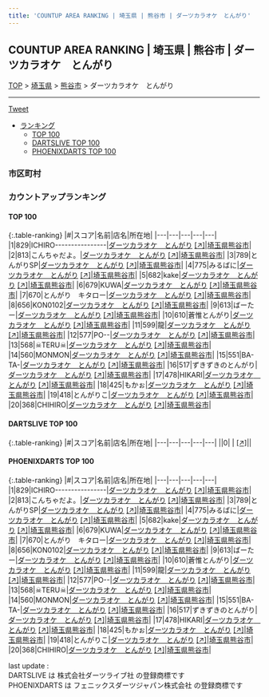 ```yaml
---
title: 'COUNTUP AREA RANKING | 埼玉県 | 熊谷市 | ダーツカラオケ　とんがり'
---
```

## COUNTUP AREA RANKING | 埼玉県 | 熊谷市 | ダーツカラオケ　とんがり

[TOP](/darts/rank/) > [埼玉県](/darts/rank/埼玉県/) > [熊谷市](/darts/rank/埼玉県/熊谷市/) > ダーツカラオケ　とんがり

___

<a href="https://twitter.com/share?ref_src=twsrc%5Etfw" data-text="COUNTUP AREA RANKING | 埼玉県熊谷市ダーツカラオケ　とんがり" class="twitter-share-button" data-hashtags="DARTSLIVE,PHOENIXDARTS,darts,ダーツ" data-show-count="false">Tweet</a>

* [ランキング](#カウントアップランキング)
    * [TOP 100](#top-100)
    * [DARTSLIVE TOP 100](#dartslive-top-100)
    * [PHOENIXDARTS TOP 100](#phoenixdarts-top-100)

### 市区町村

<ul>

</ul>

### カウントアップランキング

#### TOP 100



{:.table-ranking}
|#|スコア|名前|店名|所在地|
|---|---|---|---|---|
|1|829|<span class="rank-name-pd">ICHIRO----------------</span>|<a href="/darts/rank/shops/74517.html">ダーツカラオケ　とんがり</a> <a href="https://vs.phoenixdarts.com/jp/shop/shopDetailInfo/s_74517?s_seq=74517">[↗]</a>|<a href="/darts/rank/埼玉県/熊谷市">埼玉県熊谷市</a>|
|2|813|<span class="rank-name-pd">こんちゃだよ。</span>|<a href="/darts/rank/shops/74517.html">ダーツカラオケ　とんがり</a> <a href="https://vs.phoenixdarts.com/jp/shop/shopDetailInfo/s_74517?s_seq=74517">[↗]</a>|<a href="/darts/rank/埼玉県/熊谷市">埼玉県熊谷市</a>|
|3|789|<span class="rank-name-pd">とんがりSP</span>|<a href="/darts/rank/shops/74517.html">ダーツカラオケ　とんがり</a> <a href="https://vs.phoenixdarts.com/jp/shop/shopDetailInfo/s_74517?s_seq=74517">[↗]</a>|<a href="/darts/rank/埼玉県/熊谷市">埼玉県熊谷市</a>|
|4|775|<span class="rank-name-pd">みるばに</span>|<a href="/darts/rank/shops/74517.html">ダーツカラオケ　とんがり</a> <a href="https://vs.phoenixdarts.com/jp/shop/shopDetailInfo/s_74517?s_seq=74517">[↗]</a>|<a href="/darts/rank/埼玉県/熊谷市">埼玉県熊谷市</a>|
|5|682|<span class="rank-name-pd">kake</span>|<a href="/darts/rank/shops/74517.html">ダーツカラオケ　とんがり</a> <a href="https://vs.phoenixdarts.com/jp/shop/shopDetailInfo/s_74517?s_seq=74517">[↗]</a>|<a href="/darts/rank/埼玉県/熊谷市">埼玉県熊谷市</a>|
|6|679|<span class="rank-name-pd">KUWA</span>|<a href="/darts/rank/shops/74517.html">ダーツカラオケ　とんがり</a> <a href="https://vs.phoenixdarts.com/jp/shop/shopDetailInfo/s_74517?s_seq=74517">[↗]</a>|<a href="/darts/rank/埼玉県/熊谷市">埼玉県熊谷市</a>|
|7|670|<span class="rank-name-pd">とんがり　キタロー</span>|<a href="/darts/rank/shops/74517.html">ダーツカラオケ　とんがり</a> <a href="https://vs.phoenixdarts.com/jp/shop/shopDetailInfo/s_74517?s_seq=74517">[↗]</a>|<a href="/darts/rank/埼玉県/熊谷市">埼玉県熊谷市</a>|
|8|656|<span class="rank-name-pd">KON0102</span>|<a href="/darts/rank/shops/74517.html">ダーツカラオケ　とんがり</a> <a href="https://vs.phoenixdarts.com/jp/shop/shopDetailInfo/s_74517?s_seq=74517">[↗]</a>|<a href="/darts/rank/埼玉県/熊谷市">埼玉県熊谷市</a>|
|9|613|<span class="rank-name-pd">ばーたー</span>|<a href="/darts/rank/shops/74517.html">ダーツカラオケ　とんがり</a> <a href="https://vs.phoenixdarts.com/jp/shop/shopDetailInfo/s_74517?s_seq=74517">[↗]</a>|<a href="/darts/rank/埼玉県/熊谷市">埼玉県熊谷市</a>|
|10|610|<span class="rank-name-pd">蒼惟とんがり</span>|<a href="/darts/rank/shops/74517.html">ダーツカラオケ　とんがり</a> <a href="https://vs.phoenixdarts.com/jp/shop/shopDetailInfo/s_74517?s_seq=74517">[↗]</a>|<a href="/darts/rank/埼玉県/熊谷市">埼玉県熊谷市</a>|
|11|599|<span class="rank-name-pd">龍</span>|<a href="/darts/rank/shops/74517.html">ダーツカラオケ　とんがり</a> <a href="https://vs.phoenixdarts.com/jp/shop/shopDetailInfo/s_74517?s_seq=74517">[↗]</a>|<a href="/darts/rank/埼玉県/熊谷市">埼玉県熊谷市</a>|
|12|577|<span class="rank-name-pd">PO--</span>|<a href="/darts/rank/shops/74517.html">ダーツカラオケ　とんがり</a> <a href="https://vs.phoenixdarts.com/jp/shop/shopDetailInfo/s_74517?s_seq=74517">[↗]</a>|<a href="/darts/rank/埼玉県/熊谷市">埼玉県熊谷市</a>|
|13|568|<span class="rank-name-pd">☠TERU☠</span>|<a href="/darts/rank/shops/74517.html">ダーツカラオケ　とんがり</a> <a href="https://vs.phoenixdarts.com/jp/shop/shopDetailInfo/s_74517?s_seq=74517">[↗]</a>|<a href="/darts/rank/埼玉県/熊谷市">埼玉県熊谷市</a>|
|14|560|<span class="rank-name-pd">MONMON</span>|<a href="/darts/rank/shops/74517.html">ダーツカラオケ　とんがり</a> <a href="https://vs.phoenixdarts.com/jp/shop/shopDetailInfo/s_74517?s_seq=74517">[↗]</a>|<a href="/darts/rank/埼玉県/熊谷市">埼玉県熊谷市</a>|
|15|551|<span class="rank-name-pd">BA-TA-</span>|<a href="/darts/rank/shops/74517.html">ダーツカラオケ　とんがり</a> <a href="https://vs.phoenixdarts.com/jp/shop/shopDetailInfo/s_74517?s_seq=74517">[↗]</a>|<a href="/darts/rank/埼玉県/熊谷市">埼玉県熊谷市</a>|
|16|517|<span class="rank-name-pd">ずきずきのとんがり</span>|<a href="/darts/rank/shops/74517.html">ダーツカラオケ　とんがり</a> <a href="https://vs.phoenixdarts.com/jp/shop/shopDetailInfo/s_74517?s_seq=74517">[↗]</a>|<a href="/darts/rank/埼玉県/熊谷市">埼玉県熊谷市</a>|
|17|478|<span class="rank-name-pd">HIKARI</span>|<a href="/darts/rank/shops/74517.html">ダーツカラオケ　とんがり</a> <a href="https://vs.phoenixdarts.com/jp/shop/shopDetailInfo/s_74517?s_seq=74517">[↗]</a>|<a href="/darts/rank/埼玉県/熊谷市">埼玉県熊谷市</a>|
|18|425|<span class="rank-name-pd">もかぉ</span>|<a href="/darts/rank/shops/74517.html">ダーツカラオケ　とんがり</a> <a href="https://vs.phoenixdarts.com/jp/shop/shopDetailInfo/s_74517?s_seq=74517">[↗]</a>|<a href="/darts/rank/埼玉県/熊谷市">埼玉県熊谷市</a>|
|19|418|<span class="rank-name-pd">とんがりこ</span>|<a href="/darts/rank/shops/74517.html">ダーツカラオケ　とんがり</a> <a href="https://vs.phoenixdarts.com/jp/shop/shopDetailInfo/s_74517?s_seq=74517">[↗]</a>|<a href="/darts/rank/埼玉県/熊谷市">埼玉県熊谷市</a>|
|20|368|<span class="rank-name-pd">CHIHIRO</span>|<a href="/darts/rank/shops/74517.html">ダーツカラオケ　とんがり</a> <a href="https://vs.phoenixdarts.com/jp/shop/shopDetailInfo/s_74517?s_seq=74517">[↗]</a>|<a href="/darts/rank/埼玉県/熊谷市">埼玉県熊谷市</a>|


#### DARTSLIVE TOP 100



{:.table-ranking}
|#|スコア|名前|店名|所在地|
|---|---|---|---|---|
||0|<span class="rank-name-dl"> </span>|<a href="/darts/rank/shops/.html"></a> <a href="">[↗]</a>|<a href="/darts/rank//"></a>|


#### PHOENIXDARTS TOP 100



{:.table-ranking}
|#|スコア|名前|店名|所在地|
|---|---|---|---|---|
|1|829|<span class="rank-name-pd">ICHIRO----------------</span>|<a href="/darts/rank/shops/74517.html">ダーツカラオケ　とんがり</a> <a href="https://vs.phoenixdarts.com/jp/shop/shopDetailInfo/s_74517?s_seq=74517">[↗]</a>|<a href="/darts/rank/埼玉県/熊谷市">埼玉県熊谷市</a>|
|2|813|<span class="rank-name-pd">こんちゃだよ。</span>|<a href="/darts/rank/shops/74517.html">ダーツカラオケ　とんがり</a> <a href="https://vs.phoenixdarts.com/jp/shop/shopDetailInfo/s_74517?s_seq=74517">[↗]</a>|<a href="/darts/rank/埼玉県/熊谷市">埼玉県熊谷市</a>|
|3|789|<span class="rank-name-pd">とんがりSP</span>|<a href="/darts/rank/shops/74517.html">ダーツカラオケ　とんがり</a> <a href="https://vs.phoenixdarts.com/jp/shop/shopDetailInfo/s_74517?s_seq=74517">[↗]</a>|<a href="/darts/rank/埼玉県/熊谷市">埼玉県熊谷市</a>|
|4|775|<span class="rank-name-pd">みるばに</span>|<a href="/darts/rank/shops/74517.html">ダーツカラオケ　とんがり</a> <a href="https://vs.phoenixdarts.com/jp/shop/shopDetailInfo/s_74517?s_seq=74517">[↗]</a>|<a href="/darts/rank/埼玉県/熊谷市">埼玉県熊谷市</a>|
|5|682|<span class="rank-name-pd">kake</span>|<a href="/darts/rank/shops/74517.html">ダーツカラオケ　とんがり</a> <a href="https://vs.phoenixdarts.com/jp/shop/shopDetailInfo/s_74517?s_seq=74517">[↗]</a>|<a href="/darts/rank/埼玉県/熊谷市">埼玉県熊谷市</a>|
|6|679|<span class="rank-name-pd">KUWA</span>|<a href="/darts/rank/shops/74517.html">ダーツカラオケ　とんがり</a> <a href="https://vs.phoenixdarts.com/jp/shop/shopDetailInfo/s_74517?s_seq=74517">[↗]</a>|<a href="/darts/rank/埼玉県/熊谷市">埼玉県熊谷市</a>|
|7|670|<span class="rank-name-pd">とんがり　キタロー</span>|<a href="/darts/rank/shops/74517.html">ダーツカラオケ　とんがり</a> <a href="https://vs.phoenixdarts.com/jp/shop/shopDetailInfo/s_74517?s_seq=74517">[↗]</a>|<a href="/darts/rank/埼玉県/熊谷市">埼玉県熊谷市</a>|
|8|656|<span class="rank-name-pd">KON0102</span>|<a href="/darts/rank/shops/74517.html">ダーツカラオケ　とんがり</a> <a href="https://vs.phoenixdarts.com/jp/shop/shopDetailInfo/s_74517?s_seq=74517">[↗]</a>|<a href="/darts/rank/埼玉県/熊谷市">埼玉県熊谷市</a>|
|9|613|<span class="rank-name-pd">ばーたー</span>|<a href="/darts/rank/shops/74517.html">ダーツカラオケ　とんがり</a> <a href="https://vs.phoenixdarts.com/jp/shop/shopDetailInfo/s_74517?s_seq=74517">[↗]</a>|<a href="/darts/rank/埼玉県/熊谷市">埼玉県熊谷市</a>|
|10|610|<span class="rank-name-pd">蒼惟とんがり</span>|<a href="/darts/rank/shops/74517.html">ダーツカラオケ　とんがり</a> <a href="https://vs.phoenixdarts.com/jp/shop/shopDetailInfo/s_74517?s_seq=74517">[↗]</a>|<a href="/darts/rank/埼玉県/熊谷市">埼玉県熊谷市</a>|
|11|599|<span class="rank-name-pd">龍</span>|<a href="/darts/rank/shops/74517.html">ダーツカラオケ　とんがり</a> <a href="https://vs.phoenixdarts.com/jp/shop/shopDetailInfo/s_74517?s_seq=74517">[↗]</a>|<a href="/darts/rank/埼玉県/熊谷市">埼玉県熊谷市</a>|
|12|577|<span class="rank-name-pd">PO--</span>|<a href="/darts/rank/shops/74517.html">ダーツカラオケ　とんがり</a> <a href="https://vs.phoenixdarts.com/jp/shop/shopDetailInfo/s_74517?s_seq=74517">[↗]</a>|<a href="/darts/rank/埼玉県/熊谷市">埼玉県熊谷市</a>|
|13|568|<span class="rank-name-pd">☠TERU☠</span>|<a href="/darts/rank/shops/74517.html">ダーツカラオケ　とんがり</a> <a href="https://vs.phoenixdarts.com/jp/shop/shopDetailInfo/s_74517?s_seq=74517">[↗]</a>|<a href="/darts/rank/埼玉県/熊谷市">埼玉県熊谷市</a>|
|14|560|<span class="rank-name-pd">MONMON</span>|<a href="/darts/rank/shops/74517.html">ダーツカラオケ　とんがり</a> <a href="https://vs.phoenixdarts.com/jp/shop/shopDetailInfo/s_74517?s_seq=74517">[↗]</a>|<a href="/darts/rank/埼玉県/熊谷市">埼玉県熊谷市</a>|
|15|551|<span class="rank-name-pd">BA-TA-</span>|<a href="/darts/rank/shops/74517.html">ダーツカラオケ　とんがり</a> <a href="https://vs.phoenixdarts.com/jp/shop/shopDetailInfo/s_74517?s_seq=74517">[↗]</a>|<a href="/darts/rank/埼玉県/熊谷市">埼玉県熊谷市</a>|
|16|517|<span class="rank-name-pd">ずきずきのとんがり</span>|<a href="/darts/rank/shops/74517.html">ダーツカラオケ　とんがり</a> <a href="https://vs.phoenixdarts.com/jp/shop/shopDetailInfo/s_74517?s_seq=74517">[↗]</a>|<a href="/darts/rank/埼玉県/熊谷市">埼玉県熊谷市</a>|
|17|478|<span class="rank-name-pd">HIKARI</span>|<a href="/darts/rank/shops/74517.html">ダーツカラオケ　とんがり</a> <a href="https://vs.phoenixdarts.com/jp/shop/shopDetailInfo/s_74517?s_seq=74517">[↗]</a>|<a href="/darts/rank/埼玉県/熊谷市">埼玉県熊谷市</a>|
|18|425|<span class="rank-name-pd">もかぉ</span>|<a href="/darts/rank/shops/74517.html">ダーツカラオケ　とんがり</a> <a href="https://vs.phoenixdarts.com/jp/shop/shopDetailInfo/s_74517?s_seq=74517">[↗]</a>|<a href="/darts/rank/埼玉県/熊谷市">埼玉県熊谷市</a>|
|19|418|<span class="rank-name-pd">とんがりこ</span>|<a href="/darts/rank/shops/74517.html">ダーツカラオケ　とんがり</a> <a href="https://vs.phoenixdarts.com/jp/shop/shopDetailInfo/s_74517?s_seq=74517">[↗]</a>|<a href="/darts/rank/埼玉県/熊谷市">埼玉県熊谷市</a>|
|20|368|<span class="rank-name-pd">CHIHIRO</span>|<a href="/darts/rank/shops/74517.html">ダーツカラオケ　とんがり</a> <a href="https://vs.phoenixdarts.com/jp/shop/shopDetailInfo/s_74517?s_seq=74517">[↗]</a>|<a href="/darts/rank/埼玉県/熊谷市">埼玉県熊谷市</a>|


<div class="footer border-top border-gray-light mt-5 pt-3 text-right text-gray">
    last update : <span style="font-weight: italic" id="foot_last_modified"></span><br />
    DARTSLIVE は 株式会社ダーツライブ社 の登録商標です<br />
    PHOENIXDARTS は フェニックスダーツジャパン株式会社 の登録商標です<br />
</div>

<script src="https://cdnjs.cloudflare.com/ajax/libs/jquery.tablesorter/2.31.3/js/jquery.tablesorter.min.js" integrity="sha512-qzgd5cYSZcosqpzpn7zF2ZId8f/8CHmFKZ8j7mU4OUXTNRd5g+ZHBPsgKEwoqxCtdQvExE5LprwwPAgoicguNg==" crossorigin="anonymous" referrerpolicy="no-referrer"></script>
<link rel="stylesheet" href="https://cdnjs.cloudflare.com/ajax/libs/jquery.tablesorter/2.31.3/css/theme.default.min.css" integrity="sha512-wghhOJkjQX0Lh3NSWvNKeZ0ZpNn+SPVXX1Qyc9OCaogADktxrBiBdKGDoqVUOyhStvMBmJQ8ZdMHiR3wuEq8+w==" crossorigin="anonymous" referrerpolicy="no-referrer" />
<script>
$(function() {
    $(".table-ranking").tablesorter({sortList:[[0, 0]]});
    $("#foot_last_modified").text(formatDate(new Date(document.lastModified), 'yyyy-MM-dd HH:mm:ss'));
});
</script>

<script async src="https://platform.twitter.com/widgets.js" charset="utf-8"></script>